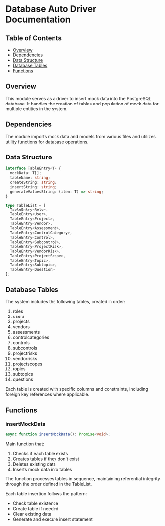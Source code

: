 # Database Auto Driver Documentation

## Table of Contents

- [Overview](#overview)
- [Dependencies](#dependencies)
- [Data Structure](#data-structure)
- [Database Tables](#database-tables)
- [Functions](#functions)

## Overview

This module serves as a driver to insert mock data into the PostgreSQL database. It handles the creation of tables and population of mock data for multiple entities in the system.

## Dependencies

The module imports mock data and models from various files and utilizes utility functions for database operations.

## Data Structure

```typescript
interface TableEntry<T> {
  mockData: T[];
  tableName: string;
  createString: string;
  insertString: string;
  generateValuesString: (item: T) => string;
}

type TableList = [
  TableEntry<Role>,
  TableEntry<User>,
  TableEntry<Project>,
  TableEntry<Vendor>,
  TableEntry<Assessment>,
  TableEntry<ControlCategory>,
  TableEntry<Control>,
  TableEntry<Subcontrol>,
  TableEntry<ProjectRisk>,
  TableEntry<VendorRisk>,
  TableEntry<ProjectScope>,
  TableEntry<Topic>,
  TableEntry<Subtopic>,
  TableEntry<Question>
];
```

## Database Tables

The system includes the following tables, created in order:

1. roles
2. users
3. projects
4. vendors
5. assessments
6. controlcategories
7. controls
8. subcontrols
9. projectrisks
10. vendorrisks
11. projectscopes
12. topics
13. subtopics
14. questions

Each table is created with specific columns and constraints, including foreign key references where applicable.

## Functions

### insertMockData

```typescript
async function insertMockData(): Promise<void>;
```

Main function that:

1. Checks if each table exists
2. Creates tables if they don't exist
3. Deletes existing data
4. Inserts mock data into tables

The function processes tables in sequence, maintaining referential integrity through the order defined in the TableList.

Each table insertion follows the pattern:

- Check table existence
- Create table if needed
- Clear existing data
- Generate and execute insert statement
